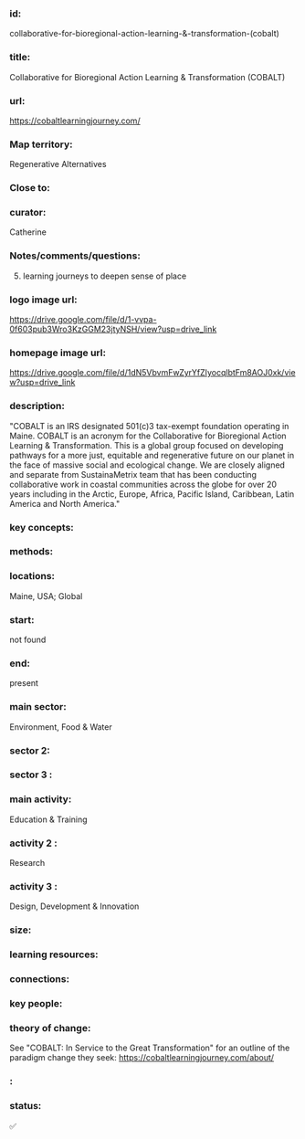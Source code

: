 ### id: 
  collaborative-for-bioregional-action-learning-&-transformation-(cobalt)
### title: 
  Collaborative for Bioregional Action Learning & Transformation (COBALT)
### url: 
  https://cobaltlearningjourney.com/
### Map territory: 
  Regenerative Alternatives
### Close to: 
  
### curator: 
  Catherine
### Notes/comments/questions: 
  5. learning journeys to deepen sense of place
### logo image url: 
  https://drive.google.com/file/d/1-vvpa-0f603pub3Wro3KzGGM23jtyNSH/view?usp=drive_link
### homepage image url: 
  https://drive.google.com/file/d/1dN5VbvmFwZyrYfZIyocqlbtFm8AOJ0xk/view?usp=drive_link
### description: 
  "COBALT is an IRS designated 501(c)3 tax-exempt foundation operating in Maine. COBALT is an acronym for the Collaborative for Bioregional Action Learning & Transformation. This is a global group focused on developing pathways for a more just, equitable and regenerative future on our planet in the face of massive social and ecological change. We are closely aligned and separate from SustainaMetrix team that has been conducting collaborative work in coastal communities across the globe for over 20 years including in the Arctic, Europe, Africa, Pacific Island, Caribbean, Latin America and North America."
### key concepts: 
  
### methods: 
  
### locations: 
  Maine, USA; Global
### start: 
  not found
### end: 
  present
### main sector: 
  Environment, Food & Water
### sector 2: 
  
### sector 3 : 
  
### main activity: 
  Education & Training
### activity 2 : 
  Research
### activity 3 : 
  Design, Development & Innovation
### size: 
  
### learning resources: 
  
### connections: 
  
### key people: 
  
### theory of change: 
  See "COBALT: In Service to the Great Transformation" for an outline of the paradigm change they seek: https://cobaltlearningjourney.com/about/ 
### : 
  
### status: 
  ✅
